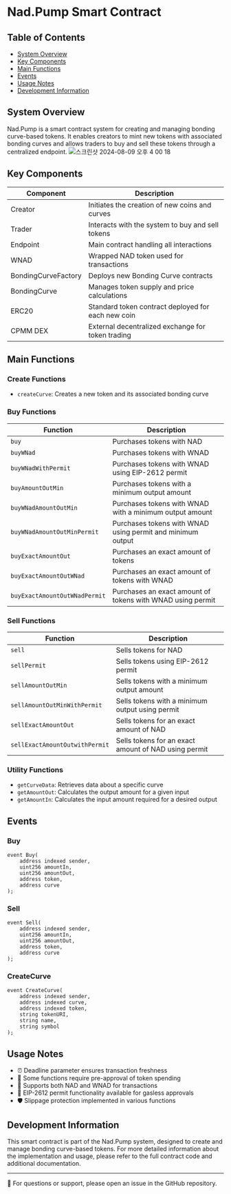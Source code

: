 # Nad.Pump Smart Contract

## Table of Contents

- [System Overview](#system-overview)
- [Key Components](#key-components)
- [Main Functions](#main-functions)
- [Events](#events)
- [Usage Notes](#usage-notes)
- [Development Information](#development-information)

## System Overview

Nad.Pump is a smart contract system for creating and managing bonding curve-based tokens. It enables creators to mint new tokens with associated bonding curves and allows traders to buy and sell these tokens through a centralized endpoint.
![스크린샷 2024-08-09 오후 4 00 18](https://github.com/user-attachments/assets/01ba5d9d-40b1-4429-a5f8-78664f5f4c06)

## Key Components

| Component           | Description                                        |
| ------------------- | -------------------------------------------------- |
| Creator             | Initiates the creation of new coins and curves     |
| Trader              | Interacts with the system to buy and sell tokens   |
| Endpoint            | Main contract handling all interactions            |
| WNAD                | Wrapped NAD token used for transactions            |
| BondingCurveFactory | Deploys new Bonding Curve contracts                |
| BondingCurve        | Manages token supply and price calculations        |
| ERC20               | Standard token contract deployed for each new coin |
| CPMM DEX            | External decentralized exchange for token trading  |

## Main Functions

### Create Functions

- `createCurve`: Creates a new token and its associated bonding curve

### Buy Functions

| Function                      | Description                                                |
| ----------------------------- | ---------------------------------------------------------- |
| `buy`                         | Purchases tokens with NAD                                  |
| `buyWNad`                     | Purchases tokens with WNAD                                 |
| `buyWNadWithPermit`           | Purchases tokens with WNAD using EIP-2612 permit           |
| `buyAmountOutMin`             | Purchases tokens with a minimum output amount              |
| `buyWNadAmountOutMin`         | Purchases tokens with WNAD with a minimum output amount    |
| `buyWNadAmountOutMinPermit`   | Purchases tokens with WNAD using permit and minimum output |
| `buyExactAmountOut`           | Purchases an exact amount of tokens                        |
| `buyExactAmountOutWNad`       | Purchases an exact amount of tokens with WNAD              |
| `buyExactAmountOutWNadPermit` | Purchases an exact amount of tokens with WNAD using permit |

### Sell Functions

| Function                       | Description                                          |
| ------------------------------ | ---------------------------------------------------- |
| `sell`                         | Sells tokens for NAD                                 |
| `sellPermit`                   | Sells tokens using EIP-2612 permit                   |
| `sellAmountOutMin`             | Sells tokens with a minimum output amount            |
| `sellAmountOutMinWithPermit`   | Sells tokens with a minimum output using permit      |
| `sellExactAmountOut`           | Sells tokens for an exact amount of NAD              |
| `sellExactAmountOutwithPermit` | Sells tokens for an exact amount of NAD using permit |

### Utility Functions

- `getCurveData`: Retrieves data about a specific curve
- `getAmountOut`: Calculates the output amount for a given input
- `getAmountIn`: Calculates the input amount required for a desired output

## Events

### Buy

```solidity
event Buy(
    address indexed sender,
    uint256 amountIn,
    uint256 amountOut,
    address token,
    address curve
);
```

### Sell

```solidity
event Sell(
    address indexed sender,
    uint256 amountIn,
    uint256 amountOut,
    address token,
    address curve
);
```

### CreateCurve

```solidity
event CreateCurve(
    address indexed sender,
    address indexed curve,
    address indexed token,
    string tokenURI,
    string name,
    string symbol
);
```

## Usage Notes

- ⏰ Deadline parameter ensures transaction freshness
- 🔐 Some functions require pre-approval of token spending
- 💱 Supports both NAD and WNAD for transactions
- 📝 EIP-2612 permit functionality available for gasless approvals
- 🛡️ Slippage protection implemented in various functions

## Development Information

This smart contract is part of the Nad.Pump system, designed to create and manage bonding curve-based tokens. For more detailed information about the implementation and usage, please refer to the full contract code and additional documentation.

---

📌 For questions or support, please open an issue in the GitHub repository.
